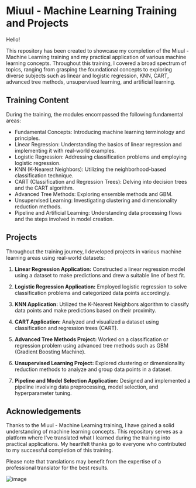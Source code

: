 # Miuul - Machine Learning Training and Projects

Hello!

This repository has been created to showcase my completion of the Miuul - Machine Learning training and my practical application of various machine learning concepts. Throughout this training, I covered a broad spectrum of topics, ranging from grasping the foundational concepts to exploring diverse subjects such as linear and logistic regression, KNN, CART, advanced tree methods, unsupervised learning, and artificial learning.

## Training Content

During the training, the modules encompassed the following fundamental areas:

- Fundamental Concepts: Introducing machine learning terminology and principles.
- Linear Regression: Understanding the basics of linear regression and implementing it with real-world examples.
- Logistic Regression: Addressing classification problems and employing logistic regression.
- KNN (K-Nearest Neighbors): Utilizing the neighborhood-based classification technique.
- CART (Classification and Regression Trees): Delving into decision trees and the CART algorithm.
- Advanced Tree Methods: Exploring ensemble methods and GBM.
- Unsupervised Learning: Investigating clustering and dimensionality reduction methods.
- Pipeline and Artificial Learning: Understanding data processing flows and the steps involved in model creation.

## Projects

Throughout the training journey, I developed projects in various machine learning areas using real-world datasets:

1. **Linear Regression Application:** Constructed a linear regression model using a dataset to make predictions and drew a suitable line of best fit.

2. **Logistic Regression Application:** Employed logistic regression to solve classification problems and categorized data points accordingly.

3. **KNN Application:** Utilized the K-Nearest Neighbors algorithm to classify data points and make predictions based on their proximity.

4. **CART Application:** Analyzed and visualized a dataset using classification and regression trees (CART).

5. **Advanced Tree Methods Project:** Worked on a classification or regression problem using advanced tree methods such as GBM (Gradient Boosting Machine).

6. **Unsupervised Learning Project:** Explored clustering or dimensionality reduction methods to analyze and group data points in a dataset.

7. **Pipeline and Model Selection Application:** Designed and implemented a pipeline involving data preprocessing, model selection, and hyperparameter tuning.

## Acknowledgements

Thanks to the Miuul - Machine Learning training, I have gained a solid understanding of machine learning concepts. This repository serves as a platform where I've translated what I learned during the training into practical applications. My heartfelt thanks go to everyone who contributed to my successful completion of this training.

Please note that translations may benefit from the expertise of a professional translator for the best results.

![image](https://github.com/busraCin/machineLearning/assets/69642923/cf777158-db18-4974-b219-72d076557e6e)
